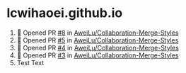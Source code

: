 # lcwihaoei.github.io

<!--START_SECTION:activity--> 
1. 💪 Opened PR [#8](undefined) in [AweiLu/Collaboration-Merge-Styles](https://github.com/AweiLu/Collaboration-Merge-Styles)
2. 💪 Opened PR [#5](undefined) in [AweiLu/Collaboration-Merge-Styles](https://github.com/AweiLu/Collaboration-Merge-Styles)
3. 💪 Opened PR [#4](undefined) in [AweiLu/Collaboration-Merge-Styles](https://github.com/AweiLu/Collaboration-Merge-Styles)
4. 💪 Opened PR [#3](undefined) in [AweiLu/Collaboration-Merge-Styles](https://github.com/AweiLu/Collaboration-Merge-Styles)
5. Test Text
<!--END_SECTION:activity-->
